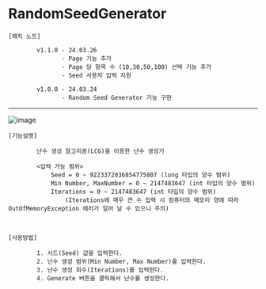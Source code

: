 # RandomSeedGenerator

    [패치 노트]

            v1.1.0 - 24.03.26
                   - Page 기능 추가
                   - Page 당 항목 수 (10,30,50,100) 선택 기능 추가
                   - Seed 사용자 입력 지원
            
            v1.0.0 - 24.03.24
                   - Random Seed Generator 기능 구현

-------------------------------------------------------------------------------------
![image](https://github.com/kastro723/RandomSeedGenerator/assets/55536937/e9a440be-a373-432a-996c-f02ed6db458b)




    [기능설명]
    
            난수 생성 알고리즘(LCG)을 이용한 난수 생성기

            <입력 가능 범위>
                Seed = 0 ~ 9223372036854775807 (long 타입의 양수 범위)
                Min Number, MaxNumber = 0 ~ 2147483647 (int 타입의 양수 범위)
                Iterations = 0 ~ 2147483647 (int 타입의 양수 범위)
                    (Iterations에 매우 큰 수 입력 시 컴퓨터의 메모리 양에 따라 OutOfMemoryException 에러가 일어 날 수 있으니 주의)
            


    [사용방법]
    
            1. 시드(Seed) 값을 입력한다.
            2. 난수 생성 범위(Min Number, Max Number)를 입력한다.
            3. 난수 생성 회수(Iterations)를 입력한다. 
            4. Generate 버튼을 클릭해서 난수를 생성한다.
